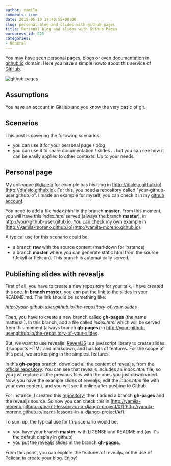 ```yaml
---
author: yamila
comments: true
date: 2015-05-10 17:40:55+00:00
slug: personal-blog-and-slides-with-github-pages
title: Personal blog and slides with Github Pages
wordpress_id: 825
categories:
- General
---
```


You may have seen personal pages, blogs or even documentation in [github.io](https://pages.github.com/) domain. Here you have a simple howto about this service of [GitHub](http://github.com).

![github.pages](/images/2015/05/github.pages.jpg)

<!-- more -->



## Assumptions


You have an account in GitHub and you know the very basic of git.



## Scenarios


This post is covering the following scenarios:
- you can use it for your personal page / blog
- you can use it to share documentation / slides
... but you can see how it can be easily applied to other contexts. Up to your needs.



## Personal page


My colleague [@dialelo](http://twitter.com/dialelo) for example has his blog in [http://dialelo.github.io](http://dialelo.github.io). For this, you need a repository called "your-github-user.github.io". I made an example for myself, you can check it in my [github account](http://github.com/yamila-moreno/yamila-moreno.github.io).

You need to add a file _index.html_ in the branch **master**. From this moment, you will have this _index.html_ served (always the branch **master**), in http://your-github-user.gitub.io. You can check my own example in [http://yamila-moreno.github.io](http://yamila-moreno.github.io).

A typical use for this scenario could be:
- a branch **raw** with the source content (markdown for instance)
- a branch **master** where you can generate static html from the source (Jekyll or Pelican). This branch is automatically served.



## Publishing slides with revealjs


First of all, you have to create a new repository for your talk. I have created [this one](https://github.com/yamila-moreno/learnt-lessons-in-a-django-project). In **branch master**, you can put the link to the slides in your README.md. The link should be something like:

_http://your-github-user.github.io/the-repository-of-your-slides_

Then, you have to create a new branch called **gh-pages** (the name matters!!). In this branch, add a file called _index.html_ which will be served from this moment (always branch **gh-pages**) in http://your-github-user.github.io/the-repository-of-your-slides.

But, we want to use revealjs. [RevealJS](http://revealjs.com) is a javascript library to create slides. It supports HTML and markdown, and has lots of features. For the scope of this post, we are keeping in the simplest features.

In this **gh-pages** branch, download all the content of revealjs, from the [official repository](https://github.com/hakimel/reveal.js/releases). You can see that revealjs includes an _index.html_ file, so you just replace all the previous files with the ones you just downloaded. Now, you have the example slides of revealjs; edit the _index.html_ file with your own content, and you will see it online after pushing to Github.

For instance, I created this [repository](https://github.com/yamila-moreno/learnt-lessons-in-a-django-project); then I added a branch **gh-pages** and the revealjs source. So  now you can check this in [http://yamila-moreno.github.io/learnt-lessons-in-a-django-project/#/](http://yamila-moreno.github.io/learnt-lessons-in-a-django-project/#/).

To sum up, the typical use for this scenario would be:
- you have your branch **master**, with LICENSE and README.md (as it's the default display in github)
- you put the revealjs slides in the branch **gh-pages**.

From this point, you can explore the features of revealjs, or the use of [Pelican](http://docs.getpelican.com/en/3.5.0/) to create your blog. Enjoy!
